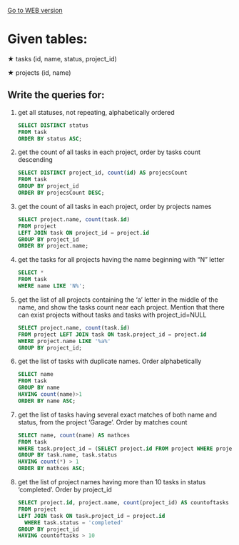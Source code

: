 [Go to WEB version](http://druid.esy.es)

Given tables:
===============
★ tasks (id, name, status, project_id)

★ projects (id, name)

Write the queries for:
-----------------------

1. get all statuses, not repeating, alphabetically ordered

    ```sql
    SELECT DISTINCT status
    FROM task
    ORDER BY status ASC;
    ```

2. get the count of all tasks in each project, order by tasks count descending

    ```sql
    SELECT DISTINCT project_id, count(id) AS projecsCount
    FROM task
    GROUP BY project_id
    ORDER BY projecsCount DESC;
    ```

3. get the count of all tasks in each project, order by projects names

    ```sql
    SELECT project.name, count(task.id)
    FROM project
    LEFT JOIN task ON project_id = project.id
    GROUP BY project_id
    ORDER BY project.name;
    ```

4. get the tasks for all projects having the name beginning with “N” letter

    ```sql
    SELECT *
    FROM task
    WHERE name LIKE 'N%';
    ```

5. get the list of all projects containing the ‘a’ letter in the middle of the name, and
show the tasks count near each project. Mention that there can exist projects without
tasks and tasks with project_id=NULL

    ```sql
    SELECT project.name, count(task.id)
    FROM project LEFT JOIN task ON task.project_id = project.id
    WHERE project.name LIKE '%a%'
    GROUP BY project_id;
    ```

6. get the list of tasks with duplicate names. Order alphabetically

    ```sql
    SELECT name
    FROM task
    GROUP BY name
    HAVING count(name)>1
    ORDER BY name ASC;
    ```

7. get the list of tasks having several exact matches of both name and status, from
the project ‘Garage’. Order by matches count

    ```sql
    SELECT name, count(name) AS mathces
    FROM task
    WHERE task.project_id = (SELECT project.id FROM project WHERE project.name LIKE 'Garage')
    GROUP BY task.name, task.status
    HAVING count(*) > 1
    ORDER BY mathces ASC;
    ```

8. get the list of project names having more than 10 tasks in status ‘completed’. Order
by project_id

    ```sql
    SELECT project.id, project.name, count(project_id) AS countoftasks
    FROM project
    LEFT JOIN task ON task.project_id = project.id
      WHERE task.status = 'completed'
    GROUP BY project_id
    HAVING countoftasks > 10
    ```